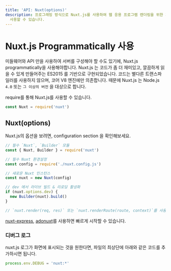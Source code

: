 ```yaml
---
title: 'API: Nuxt(options)'
description: 프로그래밍 방식으로 Nuxt.js를 사용하여 웹 응용 프로그램 렌더링을 위한 자체 서버를 자유롭게 만들 수 있는 미들웨어로
  사용할 수 있습니다.
---
```


# Nuxt.js Programmatically 사용

미들웨어와 API 만을 사용하여 서버를 구성해야 할 수도 있기에, Nuxt.js programmatically을 사용해야합니다.
Nuxt.js 는 코드가 좀 더 재미있고, 깔끔하게 읽을 수 있게 만들어주는 ES2015 를 기반으로 구현되었습니다. 코드는 별다른 트랜스파일러를 사용하지 않으며, 코어 V8 엔진에만 의존합니다. 때문에 Nuxt.js 는 Node.js `4.0` 또는 `그 이상의 버전` 을 대상으로 합니다.

require를 통해 Nuxt.js를 사용할 수 있습니다.

```js
const Nuxt = require('nuxt')
```

## Nuxt(options)

Nuxt.js의 옵션을 보려면, configuration section 을 확인해보세요.

```js
// 필수 `Nuxt`, `Builder` 모듈
const { Nuxt, Builder } = require('nuxt')

// 필수 Nuxt 환경설정
const config = require('./nuxt.config.js')

// 새로운 Nuxt 인스턴스
const nuxt = new Nuxt(config)

// dev 에서 라이브 빌드 & 리로딩 활성화
if (nuxt.options.dev) {
  new Builder(nuxt).build()
}

// `nuxt.render(req, res)` 또는 `nuxt.renderRoute(route, context)`를 사용할 수 있습니다.
```

[nuxt-express](https://github.com/nuxt/express), [adonuxt](https://github.com/nuxt/adonuxt)를 사용하면 빠르게 시작할 수 있습니다.

### 디버그 로그

nuxt.js 로그가 화면에 표시되는 것을 원한다면, 파일의 최상단에 아래와 같은 코드를 추가하시면 됩니다.

```js
process.env.DEBUG = 'nuxt:*'
```
